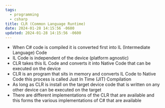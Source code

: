 ```yaml
---
tags:
  - programming
  - csharp
title: CLR (Common Language Runtime)
date: 2024-01-28 14:15:56 -0600
updated: 2024-01-28 14:15:56 -0600
---
```


* When C# code is compiled it is converted first into IL (Intermediate Language) Code
* IL Code is independent of the device (platform agnostic)
* CLR takes this IL Code and converts it into Native Code that can be executed on the device
* CLR is an program that sits in memory and converts IL Code to Native Code this process is called Just In Time (JIT) Compilation
* As long as CLR is install on the target device code that is written on any other device can be executed on the target
* There are different implementations of the CLR that are available and this forms the various implementations of C# that are available
